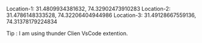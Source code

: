 Location-1: 31.4809934381632, 74.32902473910283
Location-2: 31.4786148333528, 74.32206404944986
Location-3: 31.49128667559136, 74.31378179224834

Tip : I am using thunder Clien VsCode extention.
